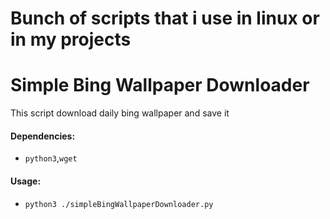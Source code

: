 # Bunch of scripts that i use in linux or in my projects
# **Simple Bing Wallpaper Downloader**
This script download daily bing wallpaper and save it
#### Dependencies:
* `python3`,`wget`
#### Usage: 
* `python3 ./simpleBingWallpaperDownloader.py`
